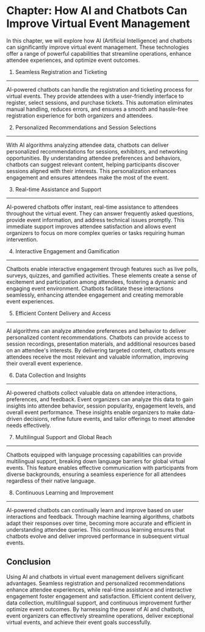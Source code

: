 Chapter: How AI and Chatbots Can Improve Virtual Event Management
=================================================================

In this chapter, we will explore how AI (Artificial Intelligence) and chatbots can significantly improve virtual event management. These technologies offer a range of powerful capabilities that streamline operations, enhance attendee experiences, and optimize event outcomes.

1. Seamless Registration and Ticketing
--------------------------------------

AI-powered chatbots can handle the registration and ticketing process for virtual events. They provide attendees with a user-friendly interface to register, select sessions, and purchase tickets. This automation eliminates manual handling, reduces errors, and ensures a smooth and hassle-free registration experience for both organizers and attendees.

2. Personalized Recommendations and Session Selections
------------------------------------------------------

With AI algorithms analyzing attendee data, chatbots can deliver personalized recommendations for sessions, exhibitors, and networking opportunities. By understanding attendee preferences and behaviors, chatbots can suggest relevant content, helping participants discover sessions aligned with their interests. This personalization enhances engagement and ensures attendees make the most of the event.

3. Real-time Assistance and Support
-----------------------------------

AI-powered chatbots offer instant, real-time assistance to attendees throughout the virtual event. They can answer frequently asked questions, provide event information, and address technical issues promptly. This immediate support improves attendee satisfaction and allows event organizers to focus on more complex queries or tasks requiring human intervention.

4. Interactive Engagement and Gamification
------------------------------------------

Chatbots enable interactive engagement through features such as live polls, surveys, quizzes, and gamified activities. These elements create a sense of excitement and participation among attendees, fostering a dynamic and engaging event environment. Chatbots facilitate these interactions seamlessly, enhancing attendee engagement and creating memorable event experiences.

5. Efficient Content Delivery and Access
----------------------------------------

AI algorithms can analyze attendee preferences and behavior to deliver personalized content recommendations. Chatbots can provide access to session recordings, presentation materials, and additional resources based on an attendee's interests. By delivering targeted content, chatbots ensure attendees receive the most relevant and valuable information, improving their overall event experience.

6. Data Collection and Insights
-------------------------------

AI-powered chatbots collect valuable data on attendee interactions, preferences, and feedback. Event organizers can analyze this data to gain insights into attendee behavior, session popularity, engagement levels, and overall event performance. These insights enable organizers to make data-driven decisions, refine future events, and tailor offerings to meet attendee needs effectively.

7. Multilingual Support and Global Reach
----------------------------------------

Chatbots equipped with language processing capabilities can provide multilingual support, breaking down language barriers for global virtual events. This feature enables effective communication with participants from diverse backgrounds, ensuring a seamless experience for all attendees regardless of their native language.

8. Continuous Learning and Improvement
--------------------------------------

AI-powered chatbots can continually learn and improve based on user interactions and feedback. Through machine learning algorithms, chatbots adapt their responses over time, becoming more accurate and efficient in understanding attendee queries. This continuous learning ensures that chatbots evolve and deliver improved performance in subsequent virtual events.

Conclusion
----------

Using AI and chatbots in virtual event management delivers significant advantages. Seamless registration and personalized recommendations enhance attendee experiences, while real-time assistance and interactive engagement foster engagement and satisfaction. Efficient content delivery, data collection, multilingual support, and continuous improvement further optimize event outcomes. By harnessing the power of AI and chatbots, event organizers can effectively streamline operations, deliver exceptional virtual events, and achieve their event goals successfully.
